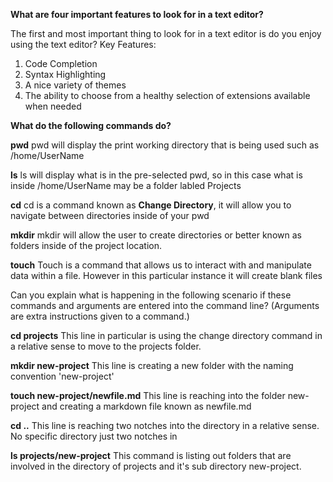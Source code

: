 **What are four important features to look for in a text editor?**

The first and most important thing to look for in a text editor is do you enjoy using the text editor?
Key Features:
1. Code Completion
2. Syntax Highlighting
3. A nice variety of themes
4. The ability to choose from a healthy selection of extensions available when needed
   
**What do the following commands do?**

**pwd**
pwd will display the print working directory that is being used such as /home/UserName

**ls**
ls will display what is in the pre-selected pwd, so in this case what is inside /home/UserName may be a folder labled Projects

**cd**
cd is a command known as **Change Directory**, it will allow you to navigate between directories inside of your pwd

**mkdir**
mkdir will allow the user to create directories or better known as folders inside of the project location.

**touch**
Touch is a command that allows us to interact with and manipulate data within a file. However in this particular instance it will create
blank files

Can you explain what is happening in the following scenario if these commands and arguments are entered into the command line? (Arguments are extra instructions given to a command.)

**cd projects**
This line in particular is using the change directory command in a relative sense to move to the projects folder.

**mkdir new-project**
This line is creating a new folder with the naming convention 'new-project'

**touch new-project/newfile.md**
This line is reaching into the folder new-project and creating a markdown file known as newfile.md

**cd ..**
This line is reaching two notches into the directory in a relative sense. No specific directory just two notches in

**ls projects/new-project**
This command is listing out folders that are involved in the directory of projects and it's sub directory new-project.

